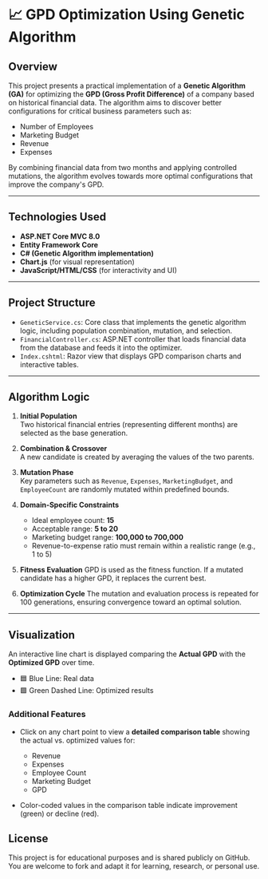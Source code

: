 # 📈 GPD Optimization Using Genetic Algorithm

## Overview

This project presents a practical implementation of a **Genetic Algorithm (GA)** for optimizing the **GPD (Gross Profit Difference)** of a company based on historical financial data. The algorithm aims to discover better configurations for critical business parameters such as:

- Number of Employees
- Marketing Budget
- Revenue
- Expenses

By combining financial data from two months and applying controlled mutations, the algorithm evolves towards more optimal configurations that improve the company's GPD.

---

## Technologies Used

- **ASP.NET Core MVC 8.0**
- **Entity Framework Core**
- **C# (Genetic Algorithm implementation)**
- **Chart.js** (for visual representation)
- **JavaScript/HTML/CSS** (for interactivity and UI)

---

## Project Structure

- `GeneticService.cs`: Core class that implements the genetic algorithm logic, including population combination, mutation, and selection.
- `FinancialController.cs`: ASP.NET controller that loads financial data from the database and feeds it into the optimizer.
- `Index.cshtml`: Razor view that displays GPD comparison charts and interactive tables.

---

## Algorithm Logic

1. **Initial Population**  
   Two historical financial entries (representing different months) are selected as the base generation.

2. **Combination & Crossover**  
   A new candidate is created by averaging the values of the two parents.

3. **Mutation Phase**  
   Key parameters such as `Revenue`, `Expenses`, `MarketingBudget`, and `EmployeeCount` are randomly mutated within predefined bounds. 

4. **Domain-Specific Constraints**
   - Ideal employee count: **15**
   - Acceptable range: **5 to 20**
   - Marketing budget range: **100,000 to 700,000**
   - Revenue-to-expense ratio must remain within a realistic range (e.g., 1 to 5)

5. **Fitness Evaluation**
   GPD is used as the fitness function. If a mutated candidate has a higher GPD, it replaces the current best.

6. **Optimization Cycle**
   The mutation and evaluation process is repeated for 100 generations, ensuring convergence toward an optimal solution.

---

## Visualization

An interactive line chart is displayed comparing the **Actual GPD** with the **Optimized GPD** over time.

- 🟦 Blue Line: Real data  
- 🟩 Green Dashed Line: Optimized results

### Additional Features

- Click on any chart point to view a **detailed comparison table** showing the actual vs. optimized values for:
  - Revenue
  - Expenses
  - Employee Count
  - Marketing Budget
  - GPD

- Color-coded values in the comparison table indicate improvement (green) or decline (red).

## License

This project is for educational purposes and is shared publicly on GitHub. You are welcome to fork and adapt it for learning, research, or personal use.
